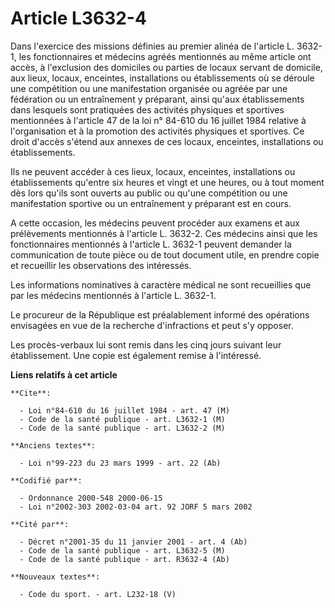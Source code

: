 # Article L3632-4

Dans l'exercice des missions définies au premier alinéa de l'article L. 3632-1, les fonctionnaires et médecins agréés
mentionnés au même article ont accès, à l'exclusion des domiciles ou parties de locaux servant de domicile, aux lieux,
locaux, enceintes, installations ou établissements où se déroule une compétition ou une manifestation organisée ou agréée par
une fédération ou un entraînement y préparant, ainsi qu'aux établissements dans lesquels sont pratiquées des activités
physiques et sportives mentionnées à l'article 47 de la loi n° 84-610 du 16 juillet 1984 relative à l'organisation et à la
promotion des activités physiques et sportives. Ce droit d'accès s'étend aux annexes de ces locaux, enceintes, installations
ou établissements.

Ils ne peuvent accéder à ces lieux, locaux, enceintes, installations ou établissements qu'entre six heures et vingt et une
heures, ou à tout moment dès lors qu'ils sont ouverts au public ou qu'une compétition ou une manifestation sportive ou un
entraînement y préparant est en cours.

A cette occasion, les médecins peuvent procéder aux examens et aux prélèvements mentionnés à l'article L. 3632-2. Ces
médecins ainsi que les fonctionnaires mentionnés à l'article L. 3632-1 peuvent demander la communication de toute pièce ou de
tout document utile, en prendre copie et recueillir les observations des intéressés.

Les informations nominatives à caractère médical ne sont recueillies que par les médecins mentionnés à l'article L. 3632-1.

Le procureur de la République est préalablement informé des opérations envisagées en vue de la recherche d'infractions et
peut s'y opposer.

Les procès-verbaux lui sont remis dans les cinq jours suivant leur établissement. Une copie est également remise à
l'intéressé.

**Liens relatifs à cet article**

	**Cite**:

	  - Loi n°84-610 du 16 juillet 1984 - art. 47 (M)
	  - Code de la santé publique - art. L3632-1 (M)
	  - Code de la santé publique - art. L3632-2 (M)

	**Anciens textes**:

	  - Loi n°99-223 du 23 mars 1999 - art. 22 (Ab)

	**Codifié par**:

	  - Ordonnance 2000-548 2000-06-15
	  - Loi n°2002-303 2002-03-04 art. 92 JORF 5 mars 2002

	**Cité par**:

	  - Décret n°2001-35 du 11 janvier 2001 - art. 4 (Ab)
	  - Code de la santé publique - art. L3632-5 (M)
	  - Code de la santé publique - art. R3632-4 (Ab)

	**Nouveaux textes**:

	  - Code du sport. - art. L232-18 (V)
